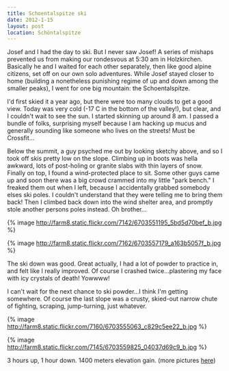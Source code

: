 ```yaml
---
title: Schoentalspitze ski
date: 2012-1-15
layout: post
location: Schöntalspitze
---
```


Josef and I had the day to ski. But I never saw Josef! A series of mishaps
prevented us from making our rondesvous at 5:30 am in Holzkirchen. Basically
he and I waited for each other separately, then like good alpine citizens,
set off on our own solo adventures. While Josef stayed closer to home (building
a nonetheless punishing regime of up and down among the smaller peaks),
I went for one big mountain: the Schoentalspitze.
  
  
I'd first skied it a year ago, but there were too many clouds to get a
good view. Today was very cold (-17 C in the bottom of the valley!), but
clear, and I couldn't wait to see the sun. I started skinning up around
8 am. I passed a bundle of folks, surprising myself because I am hacking
up mucus and generally sounding like someone who lives on the streets!
Must be Crossfit...
  
  
Below the summit, a guy psyched me out by looking sketchy above, and so
I took off skis pretty low on the slope. Climbing up in boots was hella
awkward, lots of post-holing or granite slabs with thin layers of snow.
Finally on top, I found a wind-protected place to sit. Some other guys
came up and soon there was a big crowd crammed into my little "park bench."
I freaked them out when I left, because I accidentally grabbed somebody
elses ski poles. I couldn't understand that they were telling me to bring
them back! Then I climbed back down into the wind shelter area, and promptly
stole another persons poles instead. Oh brother...
  
  
{% image http://farm8.static.flickr.com/7142/6703551195_5bd5d70bef_b.jpg %}
  
  
{% image http://farm8.static.flickr.com/7162/6703557179_a163b5057f_b.jpg %}
  
  
The ski down was good. Great actually, I had a lot of powder to practice
in, and felt like I really improved. Of course I crashed twice...plastering
my face with icy crystals of death! Yowwww!
  
  
I can't wait for the next chance to ski powder...I think I'm getting somewhere.
Of course the last slope was a crusty, skied-out narrow chute of fighting,
scraping, jump-turning, just whatever.
  
  
{% image http://farm8.static.flickr.com/7160/6703555063_c829c5ee22_b.jpg %}
  
{% image http://farm8.static.flickr.com/7145/6703559825_04037d69c9_b.jpg %}
  
  
3 hours up, 1 hour down. 1400 meters elevation gain. (more pictures
[here](http://www.flickr.com/photos/ripsawridge/sets/72157628885317261/with/6703559825/))
